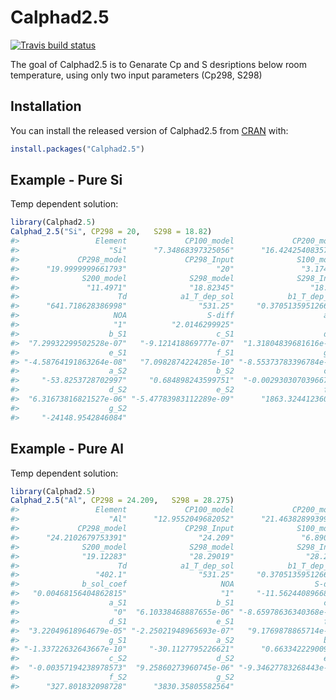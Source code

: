 
<!-- README.md is generated from README.Rmd. Please edit that file -->

# Calphad2.5

<!-- badges: start -->

[![Travis build
status](https://travis-ci.com/AObaied/Calphad2.5.svg?branch=master)](https://travis-ci.com/AObaied/Calphad2.5)
<!-- badges: end -->

The goal of Calphad2.5 is to Genarate Cp and S desriptions below room
temperature, using only two input parameters (Cp298, S298)

## Installation

You can install the released version of Calphad2.5 from
[CRAN](https://CRAN.R-project.org) with:

``` r
install.packages("Calphad2.5")
```

## Example - Pure Si

Temp dependent solution:

``` r
library(Calphad2.5)
Calphad_2.5("Si", CP298 = 20,   S298 = 18.82)
#>                 Element             CP100_model             CP200_model 
#>                    "Si"      "7.34868397325056"      "16.4242540835715" 
#>             CP298_model             CP298_Input              S100_model 
#>      "19.9999999661793"                    "20"               "3.17488" 
#>              S200_model              S298_model              S298_Input 
#>               "11.4971"              "18.82345"                 "18.82" 
#>                      Td            a1_T_dep_sol            b1_T_dep_sol 
#>      "641.718628386998"                "531.25"     "0.370513595126608" 
#>                     NOA                  S-diff                    a_S1 
#>                     "1"          "2.0146299925"                     "0" 
#>                    b_S1                    c_S1                    d_S1 
#>  "7.29932299502528e-07"   "-9.121418869777e-07"  "1.31804839681616e-05" 
#>                    e_S1                    f_S1                    g_S1 
#> "-4.58764191863264e-08"   "7.0982874224285e-10" "-8.55373783396784e-12" 
#>                    a_S2                    b_S2                    c_S2 
#>     "-53.8253728702997"     "0.684898243599751"  "-0.00293030703966731" 
#>                    d_S2                    e_S2                    f_S2 
#>  "6.31673816821527e-06" "-5.47783983112289e-09"      "1863.32441236062" 
#>                    g_S2 
#>     "-24148.9542846084"
```

## Example - Pure Al

Temp dependent solution:

``` r
library(Calphad2.5)
Calphad_2.5("Al", CP298 = 24.209,   S298 = 28.275)
#>                 Element             CP100_model             CP200_model 
#>                    "Al"      "12.9552049682052"      "21.4638289939939" 
#>             CP298_model             CP298_Input              S100_model 
#>      "24.2102679753391"                "24.209"               "6.89097" 
#>              S200_model              S298_model              S298_Input 
#>              "19.12283"              "28.29019"                "28.275" 
#>                      Td            a1_T_dep_sol            b1_T_dep_sol 
#>                 "402.1"                "531.25"     "0.370513595126608" 
#>              b_sol_coef                     NOA                  S-diff 
#>   "0.00468156404862815"                     "1"     "-11.5624408966875" 
#>                    a_S1                    b_S1                    c_S1 
#>                     "0"  "6.10338468887655e-06" "-8.65978636340368e-06" 
#>                    d_S1                    e_S1                    f_S1 
#>  "3.22049618964679e-05" "-2.25021948965693e-07"   "9.1769878865714e-09" 
#>                    g_S1                    a_S2                    b_S2 
#> "-1.33722632643667e-10"     "-30.1127795226621"      "0.66334222900953" 
#>                    c_S2                    d_S2                    e_S2 
#>  "-0.00357194238978573"  "9.25860273960745e-06" "-9.34627783268443e-09" 
#>                    f_S2                    g_S2 
#>      "327.801832098728"      "3830.35805582564"
```
